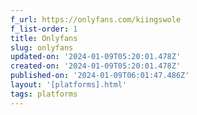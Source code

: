 ```yaml
---
f_url: https://onlyfans.com/kiingswole
f_list-order: 1
title: Onlyfans
slug: onlyfans
updated-on: '2024-01-09T05:20:01.478Z'
created-on: '2024-01-09T05:20:01.478Z'
published-on: '2024-01-09T06:01:47.486Z'
layout: '[platforms].html'
tags: platforms
---
```



